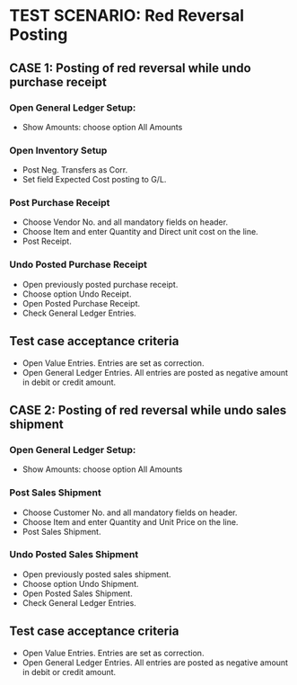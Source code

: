 # TEST SCENARIO: Red Reversal Posting

## CASE 1: Posting of red reversal while undo purchase receipt 

### Open General Ledger Setup:

-	Show Amounts: choose option All Amounts

### Open Inventory Setup

-	Post Neg. Transfers as Corr.
-	Set field Expected Cost posting to G/L.

### Post Purchase Receipt

-	Choose Vendor No. and all mandatory fields on header.
-	Choose Item and enter Quantity and Direct unit cost on the line.
-	Post Receipt.

### Undo Posted Purchase Receipt

-	Open previously posted purchase receipt.
-	Choose option Undo Receipt.
-	Open Posted Purchase Receipt.
-	Check General Ledger Entries.

## Test case acceptance criteria

-	Open Value Entries. Entries are set as correction.
-	Open General Ledger Entries. All entries are posted as negative amount in debit or credit amount.

## CASE 2: Posting of red reversal while undo sales shipment

### Open General Ledger Setup:

-	Show Amounts: choose option All Amounts

### Post Sales Shipment

-	Choose Customer No. and all mandatory fields on header.
-	Choose Item and enter Quantity and Unit Price on the line.
-	Post Sales Shipment.

### Undo Posted Sales Shipment

-	Open previously posted sales shipment.
-	Choose option Undo Shipment.
-	Open Posted Sales Shipment.
-	Check General Ledger Entries.

## Test case acceptance criteria

-	Open Value Entries. Entries are set as correction.
-	Open General Ledger Entries. All entries are posted as negative amount in debit or credit amount.
